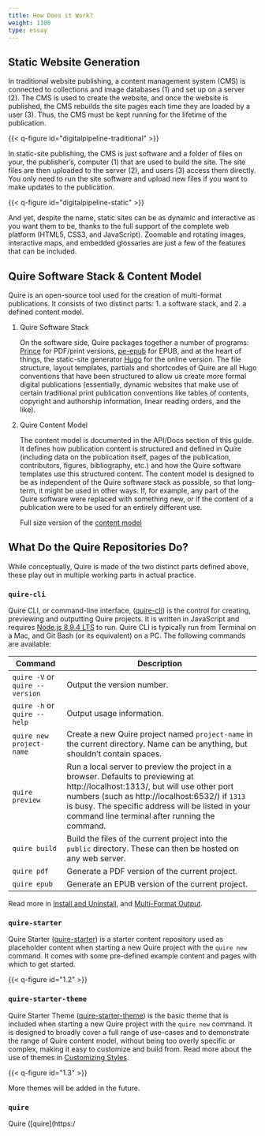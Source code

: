 ```yaml
---
title: How Does it Work?
weight: 1100
type: essay
---
```


## Static Website Generation

In traditional website publishing, a content management system (CMS) is connected to collections and image databases (1) and set up on a server (2). The CMS is used to create the website, and once the website is published, the CMS rebuilds the site pages each time they are loaded by a user (3). Thus, the CMS must be kept running for the lifetime of the publication.

{{< q-figure id="digitalpipeline-traditional" >}}

In static-site publishing, the CMS is just software and a folder of files on your, the publisher’s, computer (1) that are used to build the site. The site files are then uploaded to the server (2), and users (3) access them directly. You only need to run the site software and upload new files if you want to make updates to the publication.

{{< q-figure id="digitalpipeline-static" >}} 

And yet, despite the name, static sites can be as dynamic and interactive as you want them to be, thanks to the full support of the complete web platform (HTML5, CSS3, and JavaScript). Zoomable and rotating images, interactive maps, and embedded glossaries are just a few of the features that can be included.

## Quire Software Stack & Content Model

Quire is an open-source tool used for the creation of multi-format publications. It consists of two distinct parts: 1. a software stack, and 2. a defined content model.

1. Quire Software Stack

    On the software side, Quire packages together a number of programs: [Prince](http://www.princexml.com/) for PDF/print versions, [pe-epub](https://github.com/peoples-e/pe-epub) for EPUB, and at the heart of things, the static-site generator [Hugo](https://gohugo.io/) for the online version. The file structure, layout templates, partials and shortcodes of Quire are all Hugo conventions that have been structured to allow us create more formal digital publications (essentially, dynamic websites that make use of certain traditional print publication conventions like tables of contents, copyright and authorship information, linear reading orders, and the like).

2. Quire Content Model

    The content model is documented in the API/Docs section of this guide. It defines how publication content is structured and defined in Quire (including data on the publication itself, pages of the publication, contributors, figures, bibliography, etc.) and how the Quire software templates use this structured content. The content model is designed to be as independent of the Quire software stack as possible, so that long-term, it might be used in other ways. If, for example, any part of the Quire software were replaced with something new, or if the content of a publication were to be used for an entirely different use.

    Full size version of the [content model](https://github.com/gettypubs/quire-docs/tree/master/content/images/content_model_big.pdf)

## What Do the Quire Repositories Do?

While conceptually, Quire is made of the two distinct parts defined above, these play out in multiple working parts in actual practice.

### `quire-cli`

Quire CLI, or command-line interface, ([quire-cli](https://github.com/gettypubs/quire-cli)) is the control for creating, previewing and outputting Quire projects. It is written in JavaScript and requires [Node.js 8.9.4 LTS](https://nodejs.org) to run. Quire CLI is typically run from Terminal on a Mac, and Git Bash (or its equivalent) on a PC. The following commands are available:

| Command | Description |
| -------------- | -------------- |
| `quire -V` or `quire --version` | Output the version number. |
| `quire -h` or `quire --help` | Output usage information. |
| `quire new project-name` | Create a new Quire project named `project-name` in the current directory. Name can be anything, but shouldn’t contain spaces. |
| `quire preview` | Run a local server to preview the project in a browser. Defaults to previewing at http://localhost:1313/, but will use other port numbers (such as http://localhost:6532/) if `1313` is busy. The specific address will be listed in your command line terminal after running the command. |
| `quire build` | Build the files of the current project into the `public` directory. These can then be hosted on any web server. |
| `quire pdf` | Generate a PDF version of the current project. |
| `quire epub` | Generate an EPUB version of the current project. |

Read more in [Install and Uninstall](/guide/install-uninstall/), and [Multi-Format Output](/guide/multiformat-output).

### `quire-starter`

Quire Starter ([quire-starter](https://github.com/gettypubs/quire-starter)) is a starter content repository used as placeholder content when starting a new Quire project with the `quire new` command. It comes with some pre-defined example content and pages with which to get started.

{{< q-figure id="1.2" >}}

### `quire-starter-theme`

Quire Starter Theme ([quire-starter-theme](https://github.com/gettypubs/quire-starter-theme)) is the basic theme that is included when starting a new Quire project with the `quire new` command. It is designed to broadly cover a full range of use-cases and to demonstrate the range of Quire content model, without being too overly specific or complex, making it easy to customize and build from. Read more about the use of themes in [Customizing Styles](/guide/styles-customization).

{{< q-figure id="1.3" >}}

More themes will be added in the future.

### `quire`

Quire ([quire](https:/
